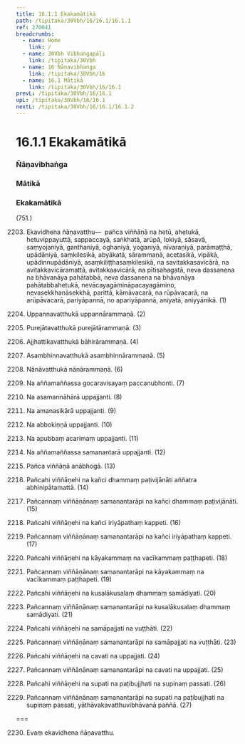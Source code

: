 ```yaml
---
title: 16.1.1 Ekakamātikā
path: /tipitaka/30Vbh/16/16.1/16.1.1
ref: 270041
breadcrumbs:
  - name: Home
    link: /
  - name: 30Vbh Vibhaṅgapāḷi
    link: /tipitaka/30Vbh
  - name: 16 Ñāṇavibhaṅga
    link: /tipitaka/30Vbh/16
  - name: 16.1 Mātikā
    link: /tipitaka/30Vbh/16/16.1
prevL: /tipitaka/30Vbh/16/16.1
upL: /tipitaka/30Vbh/16/16.1
nextL: /tipitaka/30Vbh/16/16.1/16.1.2
---
```


# 16.1.1 Ekakamātikā

### Ñāṇavibhaṅga

### Mātikā

### Ekakamātikā

(751.)

2203. Ekavidhena ñāṇavatthu—  pañca viññāṇā na hetū, ahetukā, hetuvippayuttā, sappaccayā, saṅkhatā, arūpā, lokiyā, sāsavā, saṃyojaniyā, ganthaniyā, oghaniyā, yoganiyā, nīvaraṇiyā, parāmaṭṭhā, upādāniyā, saṃkilesikā, abyākatā, sārammaṇā, acetasikā, vipākā, upādinnupādāniyā, asaṃkiliṭṭhasaṃkilesikā, na savitakkasavicārā, na avitakkavicāramattā, avitakkaavicārā, na pītisahagatā, neva dassanena na bhāvanāya pahātabbā, neva dassanena na bhāvanāya pahātabbahetukā, nevācayagāmināpacayagāmino, nevasekkhanāsekkhā, parittā, kāmāvacarā, na rūpāvacarā, na arūpāvacarā, pariyāpannā, no apariyāpannā, aniyatā, aniyyānikā. (1)

2204. Uppannavatthukā uppannārammaṇā. (2)

2205. Purejātavatthukā purejātārammaṇā. (3)

2206. Ajjhattikavatthukā bāhirārammaṇā. (4)

2207. Asambhinnavatthukā asambhinnārammaṇā. (5)

2208. Nānāvatthukā nānārammaṇā. (6)

2209. Na aññamaññassa gocaravisayaṃ paccanubhonti. (7)

2210. Na asamannāhārā uppajjanti. (8)

2211. Na amanasikārā uppajjanti. (9)

2212. Na abbokiṇṇā uppajjanti. (10)

2213. Na apubbaṃ acarimaṃ uppajjanti. (11)

2214. Na aññamaññassa samanantarā uppajjanti. (12)

2215. Pañca viññāṇā anābhogā. (13)

2216. Pañcahi viññāṇehi na kañci dhammaṃ paṭivijānāti aññatra abhinipātamattā. (14)

2217. Pañcannaṃ viññāṇānaṃ samanantarāpi na kañci dhammaṃ paṭivijānāti. (15)

2218. Pañcahi viññāṇehi na kañci iriyāpathaṃ kappeti. (16)

2219. Pañcannaṃ viññāṇānaṃ samanantarāpi na kañci iriyāpathaṃ kappeti. (17)

2220. Pañcahi viññāṇehi na kāyakammaṃ na vacīkammaṃ paṭṭhapeti. (18)

2221. Pañcannaṃ viññāṇānaṃ samanantarāpi na kāyakammaṃ na vacīkammaṃ paṭṭhapeti. (19)

2222. Pañcahi viññāṇehi na kusalākusalaṃ dhammaṃ samādiyati. (20)

2223. Pañcannaṃ viññāṇānaṃ samanantarāpi na kusalākusalaṃ dhammaṃ samādiyati. (21)

2224. Pañcahi viññāṇehi na samāpajjati na vuṭṭhāti. (22)

2225. Pañcannaṃ viññāṇānaṃ samanantarāpi na samāpajjati na vuṭṭhāti. (23)

2226. Pañcahi viññāṇehi na cavati na uppajjati. (24)

2227. Pañcannaṃ viññāṇānaṃ samanantarāpi na cavati na uppajjati. (25)

2228. Pañcahi viññāṇehi na supati na paṭibujjhati na supinaṃ passati. (26)

2229. Pañcannaṃ viññāṇānaṃ samanantarāpi na supati na paṭibujjhati na supinaṃ passati, yāthāvakavatthuvibhāvanā paññā. (27)

===

2230. Evaṃ ekavidhena ñāṇavatthu.





